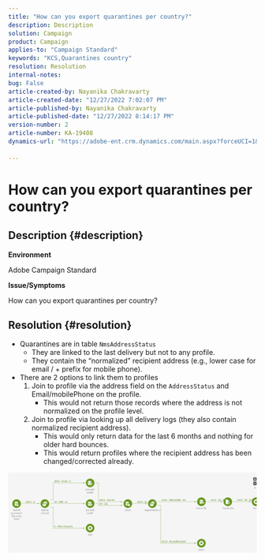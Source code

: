 ```yaml
---
title: "How can you export quarantines per country?"
description: Description
solution: Campaign
product: Campaign
applies-to: "Campaign Standard"
keywords: "KCS,Quarantines country"
resolution: Resolution
internal-notes: 
bug: False
article-created-by: Nayanika Chakravarty
article-created-date: "12/27/2022 7:02:07 PM"
article-published-by: Nayanika Chakravarty
article-published-date: "12/27/2022 8:14:17 PM"
version-number: 2
article-number: KA-19408
dynamics-url: "https://adobe-ent.crm.dynamics.com/main.aspx?forceUCI=1&pagetype=entityrecord&etn=knowledgearticle&id=7b7733f1-1886-ed11-81ac-6045bd006079"

---
```

# How can you export quarantines per country?

## Description {#description}


<b>Environment</b>

Adobe Campaign Standard

<b>Issue/Symptoms</b>

How can you export quarantines per country?


## Resolution {#resolution}


- Quarantines are in table `NmsAddressStatus`
    - They are linked to the last delivery but not to any profile.
    - They contain the “normalized” recipient address (e.g., lower case for email / + prefix for mobile phone).
- There are 2 options to link them to profiles
    1. Join to profile via the address field on the `AddressStatus` and Email/mobilePhone on the profile.
        - This would not return those records where the address is not normalized on the profile level.
    2. Join to profile via looking up all delivery logs (they also contain normalized recipient address). 
        - This would only return data for the last 6 months and nothing for older hard bounces.
        - This would return profiles where the recipient address has been changed/corrected already.


![](assets/9aa27d94-2bce-ec11-a7b5-0022480a8e40.png)
